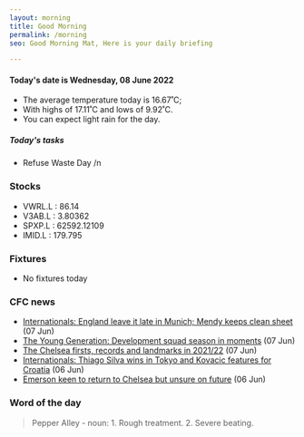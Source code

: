 ```yaml
---
layout: morning
title: Good Morning
permalink: /morning
seo: Good Morning Mat, Here is your daily briefing

---
```


<!-- weather_marker starts -->
#### Today's date is Wednesday, 08 June 2022

- The average temperature today is 16.67˚C;
- With highs of 17.11˚C and lows of 9.92˚C.
- You can expect light rain for the day.

<!-- weather_marker ends -->
##### Today's tasks
<!-- task_marker starts -->
- Refuse Waste Day /n
<!-- task_marker ends -->

### Stocks

<!-- stocks_marker starts -->

- VWRL.L : 86.14
- V3AB.L : 3.80362
- SPXP.L : 62592.12109
- IMID.L : 179.795

<!-- stocks_marker ends -->

### Fixtures

<!-- sports_marker starts -->

- No fixtures today
<!-- sports_marker ends -->

### CFC news

<!-- cfc_marker starts -->
- [Internationals: England leave it late in Munich; Mendy keeps clean sheet](https://www.chelseafc.com/en/news/2022/06/07/internationals--england-leave-it-late-in-munich--mendy-keeps-cle) (07 Jun)
- [The Young Generation: Development squad season in moments](https://www.chelseafc.com/en/news/2022/06/07/the-young-generation--development-squad-season-in-moments) (07 Jun)
- [The Chelsea firsts, records and landmarks in 2021/22](https://www.chelseafc.com/en/news/2022/06/07/the-chelsea-firsts--records-and-landmarks-in-2021-22) (07 Jun)
- [Internationals: Thiago Silva wins in Tokyo and Kovacic features for Croatia](https://www.chelseafc.com/en/news/2022/06/06/internationals--thiago-silva-wins-in-tokyo-and-kovacic-features-) (06 Jun)
- [Emerson keen to return to Chelsea but unsure on future](https://www.chelseafc.com/en/news/2022/06/06/emerson-keen-to-return-to-chelsea-but-unsure-on-future-) (06 Jun)

<!-- cfc_marker ends -->

### Word of the day
<!-- word_marker starts -->

 > Pepper Alley - noun: 1. Rough treatment. 2. Severe beating.

<!-- word_marker ends -->
